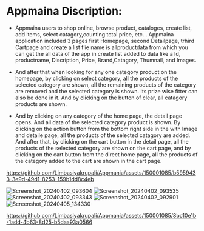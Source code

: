 # Appmaina Discription:

* Appmaina users to shop online, browse product, cataloges, create list, add items, select catagory,counting total price, etc... Appmaina application included 3 pages first Homepage, second Detailpage, trhird Cartpage and create a list flie name is allproductdata from which you can get the all data of the app in create list added to data like a Id, productname, Discription, Price, Brand,Catagory, Thumnail, and Images.


* And after that when looking for any one category product on the homepage, by clicking on select category, all the products of the selected category are shown, all the remaining products of the category are removed and the selected category is shown.  Its prize wise fitter can also be done in it.  And by clicking on the button of clear, all catagory products are shown.


* And by clicking on any category of the home page, the detail page opens.  And all data of the selected category product is shown.  By clicking on the action button from the bottom right side in the with Image and detaile page, all the products of the selected catagory are added.  And after that, by clicking on the cart button in the detail page, all the products of the selected category are shown on the cart page, and by clicking on the cart button from the direct home page, all the products of the category added to the cart are shown in the cart page.


https://github.com/Limbasiyakrupali/Appmania/assets/150001085/b5959433-3e9d-49d1-8253-159b1dd8c4eb



![Screenshot_20240402_093604](https://github.com/Limbasiyakrupali/Appmania/assets/150001085/e3f0fc73-ce92-4d38-9464-5e206c19a596)
![Screenshot_20240402_093535](https://github.com/Limbasiyakrupali/Appmania/assets/150001085/0594ea79-c2da-45ee-b285-03108dbce70b)
![Screenshot_20240402_093343](https://github.com/Limbasiyakrupali/Appmania/assets/150001085/926e1816-4dc7-44ec-99fc-b80e6dec40ae)
![Screenshot_20240402_092901](https://github.com/Limbasiyakrupali/Appmania/assets/150001085/f499ddda-779a-43b7-9c98-4c507883578f)
![Screenshot_20240405_134330](https://github.com/Limbasiyakrupali/Appmania/assets/150001085/071a59e1-d890-4ea3-a360-24460b71ce14)


https://github.com/Limbasiyakrupali/Appmania/assets/150001085/8bc10e1b-1add-4b63-8d25-b5daa93a0566


